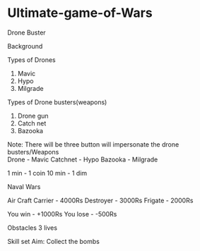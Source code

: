 # Ultimate-game-of-Wars
Drone Buster

Background 

Types of Drones 
1) Mavic 
2) Hypo 
3) Milgrade 

Types of Drone busters(weapons)
1) Drone gun 
2) Catch net 
3) Bazooka

Note: There will be three button will impersonate the drone busters/Weapons  
Drone - Mavic 
Catchnet - Hypo 
Bazooka - Milgrade 

1 min - 1 coin 
10 min - 1 dim 

Naval Wars 

Air Craft Carrier - 4000Rs 
Destroyer - 3000Rs 
Frigate - 2000Rs 

You win - +1000Rs 
You lose - -500Rs

Obstacles
3 lives

Skill set 
Aim: Collect the bombs



